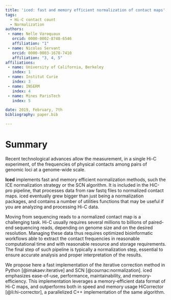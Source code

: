 ```yaml
---
title: 'iced: fast and memory efficient normalization of contact maps'
tags:
  - Hi-C contact count
  - Normalization
authors:
 - name: Nelle Varoquaux
   orcid: 0000-0002-8748-6546
   affiliation: "1"
 - name: Nicolas Servant
   orcid: 0000-0003-1678-7410
   affiliation: "3, 4, 5"
affiliations:
 - name: University of California, Berkeley
   index: 1
 - name: Institut Curie
   index: 3
 - name: INSERM
   index: 4
 - name: Mines ParisTech
   index: 5

date: 2019, February, 7th
bibliography: paper.bib

---
```


# Summary

Recent technological advances allow the measurement, in a single Hi-C
experiment, of the frequencies of physical contacts among pairs of genomic
loci at a genome-wide scale.

**Iced** implements fast and memory efficient normalization methods, such the
ICE normalization strategy or the SCN algorithm. It is included in the HiC-pro
pipeline, that processes data from raw fastq files to normalized contact maps.
iced eventually grew bigger than just being a normalization packages, and
contains a number of utilities functions that may be useful if you are
analyzing and processing Hi-C data.

Moving from sequencing reads to a normalized contact map is a challenging
task. Hi-C usually requires several millions to billions of paired-end
sequencing reads, depending on genome size and on the desired resolution.
Managing these data thus requires optimized bioinformatic workflows able to
extract the contact frequencies in reasonable computational time and with
reasonable resource and storage requirements. The final step of such pipeline
is typically a normalization step, essential to ensure accurate analysis and
proper interpretation of the results.
  
We propose here a fast implementation of the iterative correction method in
Python [@imakaev:iterative] and SCN [@cournac:normalization]. iced emphasizes
ease-of-use, performance, maintainability, and memory-efficiency. This
implementation leverages a memory-efficient data format of Hi-C maps, and
outperforms both in speed and memory usage HiCorrector [@li:hi-corrector], a
parallelized C++ implementation of the same algorithm.
